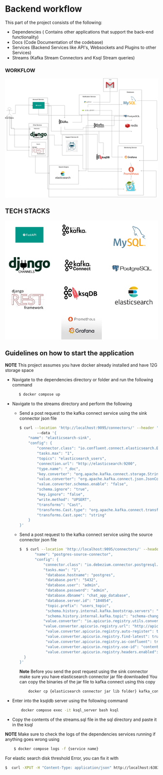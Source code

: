 # Backend workflow

This part of the project consists of the following:

- Dependencies ( Contains other applications that support the back-end functionality)
- Docs (Code Documentation of the codebase)
- Services (Backend Services like API's, Websockets and Plugins to other Services)
- Streams (Kafka Stream Connectors and Ksql Stream queries)





### **WORKFLOW**



![WORKFLOW](https://github.com/cyril-pierro/chat_app_system/blob/main/resources/backend_workflow.jpg)





## **TECH STACKS**

![Tech Stack](https://github.com/cyril-pierro/chat_app_system/blob/main/resources/resources.jpg)


## **Guidelines on how to start the application**

**NOTE** This project assumes you have docker already installed and have 12G storage space

- Navigate to the dependencies directory or folder and run the following command
  ```bash
     $ docker compose up
  ```

- Navigate to the streams directory and perform the following
   - Send a post request to the kafka connect service using the sink connector json file

     ```bash
     $ curl --location 'http://localhost:9095/connectors/' --header 'Content-Type: application/json'
             --data '{
         "name": "elasticsearch-sink",
         "config": {
             "connector.class": "io.confluent.connect.elasticsearch.ElasticsearchSinkConnector",
             "tasks.max": "1",
             "topics": "elasticsearch_users",
             "connection.url": "http://elasticsearch:9200",
             "type.name": "_doc",
             "key.converter": "org.apache.kafka.connect.storage.StringConverter",
             "value.converter": "org.apache.kafka.connect.json.JsonConverter",
             "value.converter.schemas.enable": "false",
             "schema.ignore": "true",
             "key.ignore": "false",
             "write.method": "UPSERT",
             "transforms": "Cast",
             "transforms.Cast.type": "org.apache.kafka.connect.transforms.Cast$Key",
             "transforms.Cast.spec": "string"
         }
     }'


     ```



   - Send a post request to the kafka connect service using the source connector json file

     ```bash
     $  $ curl --location 'http://localhost:9095/connectors/' --header 'Content-Type: application/json' --data '{
     	 	"name": "postgres-source-connector",
     		"config": {
     			"connector.class": "io.debezium.connector.postgresql.PostgresConnector",
             	"tasks.max": "1",
                 "database.hostname": "postgres",
                 "database.port": "5432",
                 "database.user": "admin",
                 "database.password": "admin",
                 "database.dbname": "chat_app_database",
                 "database.server.id": "184054",
                 "topic.prefix": "users_topic",
                 "schema.history.internal.kafka.bootstrap.servers": "kafka:9092",
                 "schema.history.internal.kafka.topic": "schema-changes.chat_app_database",
     			"value.converter": "io.apicurio.registry.utils.converter.AvroConverter",
      			"value.converter.apicurio.registry.url": "http://apicurio:8080/apis /registry/v2",
                 "value.converter.apicurio.registry.auto-register": true,
                 "value.converter.apicurio.registry.find-latest": true,
                 "value.converter.apicurio.registry.as-confluent": true,
                 "value.converter.apicurio.registry.use-id": "contentId",
                 "value.converter.apicurio.registry.headers.enabled": false
       }
     }'
     ```



     **Note** Before you send the post request using the sink connector make sure you have elasticsearch connector jar file downloaded
      You can copy the binaries of the jar file to kafka connect using this copy

      ```bash
          docker cp {elasticsearch connector jar lib folder} kafka_connect:/kafka/lib
      ```

- Enter into the ksqldb server using the following command
  ```bash
      docker compose exec -it ksql_server bash ksql
  ```

- Copy  the contents of the streams.sql file in the sql directory and paste it in the ksql

**NOTE** Make sure to check the logs of the dependencies services running if anything goes wrong using

```bash
    $ docker compose logs -f {service name}
```



For elastic search disk threshold Error, you can fix it with

```bash
$  curl -XPUT -H "Content-Type: application/json" http://localhost:6383/_cluster/settings -d '{ "transient": { "cluster.routing.allocation.disk.threshold_enabled": false } }'
```
